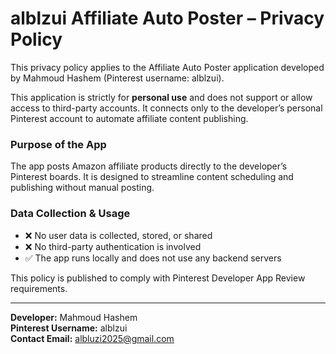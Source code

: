 # alblzui Affiliate Auto Poster – Privacy Policy

This privacy policy applies to the Affiliate Auto Poster application developed by Mahmoud Hashem (Pinterest username: alblzui).

This application is strictly for **personal use** and does not support or allow access to third-party accounts. It connects only to the developer’s personal Pinterest account to automate affiliate content publishing.

### Purpose of the App
The app posts Amazon affiliate products directly to the developer’s Pinterest boards. It is designed to streamline content scheduling and publishing without manual posting.

### Data Collection & Usage
- ❌ No user data is collected, stored, or shared
- ❌ No third-party authentication is involved
- ✅ The app runs locally and does not use any backend servers

This policy is published to comply with Pinterest Developer App Review requirements.

---

**Developer:** Mahmoud Hashem  
**Pinterest Username:** alblzui  
**Contact Email:** albluzi2025@gmail.com
